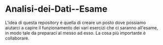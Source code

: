 # Analisi-dei-Dati--Esame
L'idea di questa repository è quella di creare un posto dove possiamo aiutarci a capire il funzionamento dei vari esercizi che ci saranno all'esame, in modo tale da preparaci 
al messo ad esso. 
La cosa più importante è collaborare. 
